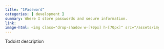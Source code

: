 ```yaml
---
title: "1Password"
categories: [ development ]
summary: Where I store passwords and secure information.
link: 
image-html: <img class="drop-shadow w-[70px] h-[70px]" src="/assets/img/tools/1password.png" alt="1Password">
---
```


Todoist description